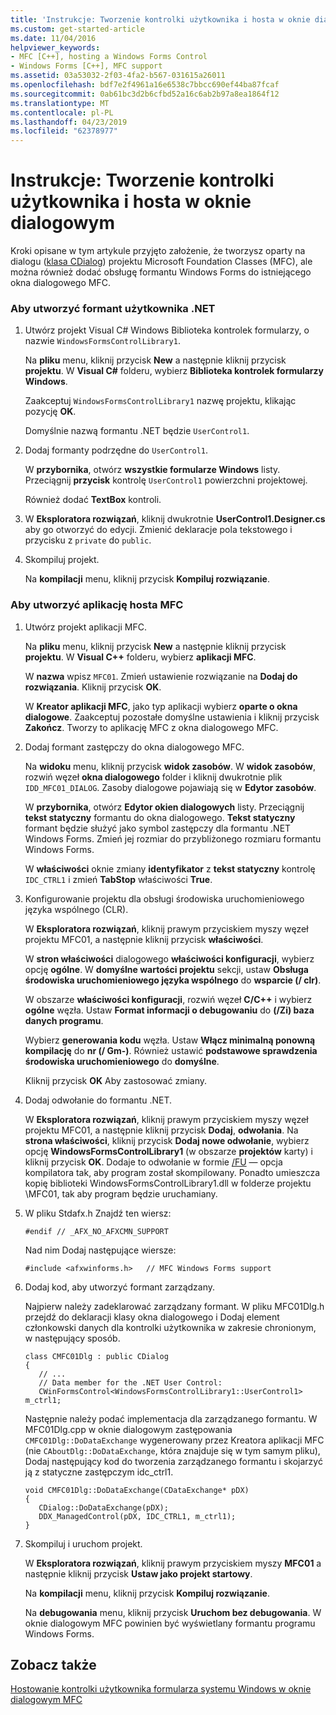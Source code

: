```yaml
---
title: 'Instrukcje: Tworzenie kontrolki użytkownika i hosta w oknie dialogowym'
ms.custom: get-started-article
ms.date: 11/04/2016
helpviewer_keywords:
- MFC [C++], hosting a Windows Forms Control
- Windows Forms [C++], MFC support
ms.assetid: 03a53032-2f03-4fa2-b567-031615a26011
ms.openlocfilehash: bdf7e2f4961a16e6538c7bbcc690ef44ba87fcaf
ms.sourcegitcommit: 0ab61bc3d2b6cfbd52a16c6ab2b97a8ea1864f12
ms.translationtype: MT
ms.contentlocale: pl-PL
ms.lasthandoff: 04/23/2019
ms.locfileid: "62378977"
---
```

# <a name="how-to-create-the-user-control-and-host-in-a-dialog-box"></a>Instrukcje: Tworzenie kontrolki użytkownika i hosta w oknie dialogowym

Kroki opisane w tym artykule przyjęto założenie, że tworzysz oparty na dialogu ([klasa CDialog](../mfc/reference/cdialog-class.md)) projektu Microsoft Foundation Classes (MFC), ale można również dodać obsługę formantu Windows Forms do istniejącego okna dialogowego MFC.

### <a name="to-create-the-net-user-control"></a>Aby utworzyć formant użytkownika .NET

1. Utwórz projekt Visual C# Windows Biblioteka kontrolek formularzy, o nazwie `WindowsFormsControlLibrary1`.

   Na **pliku** menu, kliknij przycisk **New** a następnie kliknij przycisk **projektu**. W **Visual C#** folderu, wybierz **Biblioteka kontrolek formularzy Windows**.

   Zaakceptuj `WindowsFormsControlLibrary1` nazwę projektu, klikając pozycję **OK**.

   Domyślnie nazwą formantu .NET będzie `UserControl1`.

1. Dodaj formanty podrzędne do `UserControl1`.

   W **przybornika**, otwórz **wszystkie formularze Windows** listy. Przeciągnij **przycisk** kontrolę `UserControl1` powierzchni projektowej.

   Również dodać **TextBox** kontroli.

1. W **Eksploratora rozwiązań**, kliknij dwukrotnie **UserControl1.Designer.cs** aby go otworzyć do edycji. Zmienić deklaracje pola tekstowego i przycisku z `private` do `public`.

1. Skompiluj projekt.

   Na **kompilacji** menu, kliknij przycisk **Kompiluj rozwiązanie**.

### <a name="to-create-the-mfc-host-application"></a>Aby utworzyć aplikację hosta MFC

1. Utwórz projekt aplikacji MFC.

   Na **pliku** menu, kliknij przycisk **New** a następnie kliknij przycisk **projektu**. W **Visual C++** folderu, wybierz **aplikacji MFC**.

   W **nazwa** wpisz `MFC01`. Zmień ustawienie rozwiązanie na **Dodaj do rozwiązania**. Kliknij przycisk **OK**.

   W **Kreator aplikacji MFC**, jako typ aplikacji wybierz **oparte o okna dialogowe**. Zaakceptuj pozostałe domyślne ustawienia i kliknij przycisk **Zakończ**. Tworzy to aplikację MFC z okna dialogowego MFC.

1. Dodaj formant zastępczy do okna dialogowego MFC.

   Na **widoku** menu, kliknij przycisk **widok zasobów**. W **widok zasobów**, rozwiń węzeł **okna dialogowego** folder i kliknij dwukrotnie plik `IDD_MFC01_DIALOG`. Zasoby dialogowe pojawiają się w **Edytor zasobów**.

   W **przybornika**, otwórz **Edytor okien dialogowych** listy. Przeciągnij **tekst statyczny** formantu do okna dialogowego. **Tekst statyczny** formant będzie służyć jako symbol zastępczy dla formantu .NET Windows Forms. Zmień jej rozmiar do przybliżonego rozmiaru formantu Windows Forms.

   W **właściwości** oknie zmiany **identyfikator** z **tekst statyczny** kontrolę `IDC_CTRL1` i zmień **TabStop** właściwości **True**.

1. Konfigurowanie projektu dla obsługi środowiska uruchomieniowego języka wspólnego (CLR).

   W **Eksploratora rozwiązań**, kliknij prawym przyciskiem myszy węzeł projektu MFC01, a następnie kliknij przycisk **właściwości**.

   W **stron właściwości** dialogowego **właściwości konfiguracji**, wybierz opcję **ogólne**. W **domyślne wartości projektu** sekcji, ustaw **Obsługa środowiska uruchomieniowego języka wspólnego** do **wsparcie (/ clr)**.

   W obszarze **właściwości konfiguracji**, rozwiń węzeł **C/C++** i wybierz **ogólne** węzła. Ustaw **Format informacji o debugowaniu** do **(/Zi) baza danych programu**.

   Wybierz **generowania kodu** węzła. Ustaw **Włącz minimalną ponowną kompilację** do **nr (/ Gm-)**. Również ustawić **podstawowe sprawdzenia środowiska uruchomieniowego** do **domyślne**.

   Kliknij przycisk **OK** Aby zastosować zmiany.

1. Dodaj odwołanie do formantu .NET.

   W **Eksploratora rozwiązań**, kliknij prawym przyciskiem myszy węzeł projektu MFC01, a następnie kliknij przycisk **Dodaj**, **odwołania**. Na **strona właściwości**, kliknij przycisk **Dodaj nowe odwołanie**, wybierz opcję **WindowsFormsControlLibrary1** (w obszarze **projektów** karty) i kliknij przycisk **OK**. Dodaje to odwołanie w formie [/FU](../build/reference/fu-name-forced-hash-using-file.md) — opcja kompilatora tak, aby program został skompilowany. Ponadto umieszcza kopię biblioteki WindowsFormsControlLibrary1.dll w folderze projektu \MFC01\, tak aby program będzie uruchamiany.

1. W pliku Stdafx.h Znajdź ten wiersz:

    ```
    #endif // _AFX_NO_AFXCMN_SUPPORT
    ```

   Nad nim Dodaj następujące wiersze:

    ```
    #include <afxwinforms.h>   // MFC Windows Forms support
    ```

1. Dodaj kod, aby utworzyć formant zarządzany.

   Najpierw należy zadeklarować zarządzany formant. W pliku MFC01Dlg.h przejdź do deklaracji klasy okna dialogowego i Dodaj element członkowski danych dla kontrolki użytkownika w zakresie chronionym, w następujący sposób.

    ```
    class CMFC01Dlg : public CDialog
    {
       // ...
       // Data member for the .NET User Control:
       CWinFormsControl<WindowsFormsControlLibrary1::UserControl1> m_ctrl1;
    ```

   Następnie należy podać implementacja dla zarządzanego formantu. W MFC01Dlg.cpp w oknie dialogowym zastępowania `CMFC01Dlg::DoDataExchange` wygenerowany przez Kreatora aplikacji MFC (nie `CAboutDlg::DoDataExchange`, która znajduje się w tym samym pliku), Dodaj następujący kod do tworzenia zarządzanego formantu i skojarzyć ją z statyczne zastępczym idc_ctrl1.

    ```
    void CMFC01Dlg::DoDataExchange(CDataExchange* pDX)
    {
       CDialog::DoDataExchange(pDX);
       DDX_ManagedControl(pDX, IDC_CTRL1, m_ctrl1);
    }
    ```

1. Skompiluj i uruchom projekt.

   W **Eksploratora rozwiązań**, kliknij prawym przyciskiem myszy **MFC01** a następnie kliknij przycisk **Ustaw jako projekt startowy**.

   Na **kompilacji** menu, kliknij przycisk **Kompiluj rozwiązanie**.

   Na **debugowania** menu, kliknij przycisk **Uruchom bez debugowania**. W oknie dialogowym MFC powinien być wyświetlany formantu programu Windows Forms.

## <a name="see-also"></a>Zobacz także

[Hostowanie kontrolki użytkownika formularza systemu Windows w oknie dialogowym MFC](../dotnet/hosting-a-windows-form-user-control-in-an-mfc-dialog-box.md)
